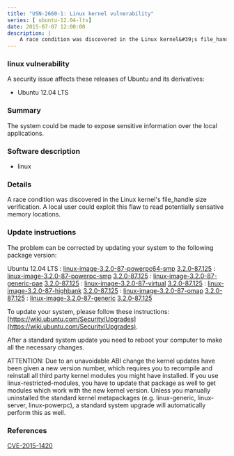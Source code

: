 ```yaml
---
title: "USN-2660-1: Linux kernel vulnerability"
series: [ ubuntu-12.04-lts]
date: 2015-07-07 12:00:00
description: |
    A race condition was discovered in the Linux kernel&#39;s file_handle size verification. A local user could exploit this flaw to read potentially sensative memory locations. 
--- 
```

 
 


### linux vulnerability

A security issue affects these releases of Ubuntu and its derivatives:

* Ubuntu 12.04 LTS

### Summary

The system could be made to expose sensitive information over the local applications.

### Software description

* linux 

### Details

A race condition was discovered in the Linux kernel&#39;s file_handle size verification. A local user could exploit this flaw to read potentially sensative memory locations. 

### Update instructions

The problem can be corrected by updating your system to the following package version:

Ubuntu 12.04 LTS
 : [linux-image-3.2.0-87-powerpc64-smp](https://launchpad.net/ubuntu/+source/linux) <span> [3.2.0-87.125](https://launchpad.net/ubuntu/+source/linux/3.2.0-87.125) </span> 
 : [linux-image-3.2.0-87-powerpc-smp](https://launchpad.net/ubuntu/+source/linux) <span> [3.2.0-87.125](https://launchpad.net/ubuntu/+source/linux/3.2.0-87.125) </span> 
 : [linux-image-3.2.0-87-generic-pae](https://launchpad.net/ubuntu/+source/linux) <span> [3.2.0-87.125](https://launchpad.net/ubuntu/+source/linux/3.2.0-87.125) </span> 
 : [linux-image-3.2.0-87-virtual](https://launchpad.net/ubuntu/+source/linux) <span> [3.2.0-87.125](https://launchpad.net/ubuntu/+source/linux/3.2.0-87.125) </span> 
 : [linux-image-3.2.0-87-highbank](https://launchpad.net/ubuntu/+source/linux) <span> [3.2.0-87.125](https://launchpad.net/ubuntu/+source/linux/3.2.0-87.125) </span> 
 : [linux-image-3.2.0-87-omap](https://launchpad.net/ubuntu/+source/linux) <span> [3.2.0-87.125](https://launchpad.net/ubuntu/+source/linux/3.2.0-87.125) </span> 
 : [linux-image-3.2.0-87-generic](https://launchpad.net/ubuntu/+source/linux) <span> [3.2.0-87.125](https://launchpad.net/ubuntu/+source/linux/3.2.0-87.125) </span> 

To update your system, please follow these instructions: [https://wiki.ubuntu.com/Security/Upgrades](https://wiki.ubuntu.com/Security/Upgrades).

After a standard system update you need to reboot your computer to make all the necessary changes.

ATTENTION: Due to an unavoidable ABI change the kernel updates have been given a new version number, which requires you to recompile and reinstall all third party kernel modules you might have installed. If you use linux-restricted-modules, you have to update that package as well to get modules which work with the new kernel version. Unless you manually uninstalled the standard kernel metapackages (e.g. linux-generic, linux-server, linux-powerpc), a standard system upgrade will automatically perform this as well. 

### References

 
 [CVE-2015-1420](http://people.ubuntu.com/~ubuntu-security/cve/CVE-2015-1420)
 

